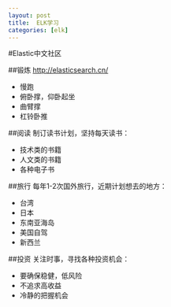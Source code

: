 ```yaml
---
layout: post
title:  ELK学习
categories: [elk]
---
```


#Elastic中文社区

##锻炼
http://elasticsearch.cn/

+ 慢跑
+ 俯卧撑，仰卧起坐
+ 曲臂撑
+ 杠铃卧推

##阅读
制订读书计划，坚持每天读书：

- 技术类的书籍
- 人文类的书籍
- 各种电子书

##旅行
每年1-2次国外旅行，近期计划想去的地方：

* 台湾
* 日本
* 东南亚海岛
* 美国自驾
* 新西兰

##投资
关注时事，寻找各种投资机会：

- 要确保稳健，低风险
- 不追求高收益
- 冷静的把握机会
